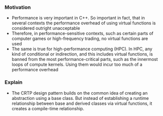 ### Motivation
- Performance is very important in C++. So important in fact, that in several
contexts the performance overhead of using virtual functions is considered
outright unacceptable
- Therefore, in performance-sensitive contexts, such as
certain parts of computer games or high-frequency trading, no virtual
functions are used
- The same is true for high-performance computing (HPC). In HPC, any kind of conditional or indirection, and this includes
virtual functions, is banned from the most performance-critical parts, such
as the innermost loops of compute kernels. Using them would incur too
much of a performance overhead

### Explain
- The CRTP design pattern builds on the common idea of creating an
abstraction using a base class. But instead of establishing a runtime
relationship between base and derived classes via virtual functions, it
creates a compile-time relationship.
